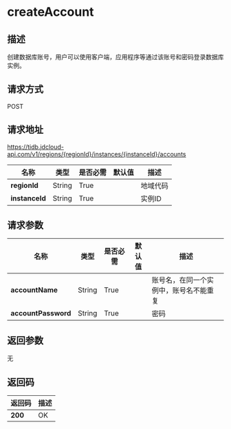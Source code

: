 # createAccount


## 描述
创建数据库账号，用户可以使用客户端，应用程序等通过该账号和密码登录数据库实例。

## 请求方式
POST

## 请求地址
https://tidb.jdcloud-api.com/v1/regions/{regionId}/instances/{instanceId}/accounts

|名称|类型|是否必需|默认值|描述|
|---|---|---|---|---|
|**regionId**|String|True| |地域代码|
|**instanceId**|String|True| |实例ID|

## 请求参数
|名称|类型|是否必需|默认值|描述|
|---|---|---|---|---|
|**accountName**|String|True| |账号名，在同一个实例中，账号名不能重复|
|**accountPassword**|String|True| |密码|


## 返回参数
无


## 返回码
|返回码|描述|
|---|---|
|**200**|OK|
